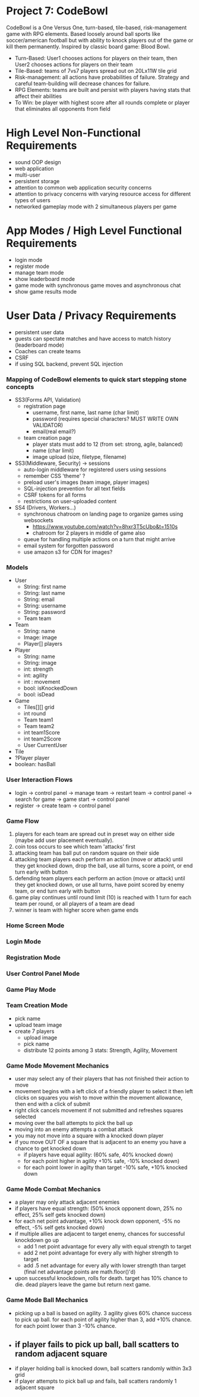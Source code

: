 
# Project 7: CodeBowl
CodeBowl is a One Versus One, turn-based, tile-based, risk-management game with RPG elements. Based loosely around ball sports like soccer/american football but with ability to knock players out of the game or kill them permanently. Inspired by classic board game: Blood Bowl. 
- Turn-Based: User1 chooses actions for players on their team, then User2 chooses actions for players on their team
- Tile-Based: teams of 7vs7 players spread out on 20Lx11W tile grid
- Risk-management: all actions have probabilities of failure. Strategy and careful team-building will decrease chances for failure.
- RPG Elements: teams are built and persist with players having stats that affect their abilities
- To Win: be player with highest score after all rounds complete or player that eliminates all opponents from field

# High Level Non-Functional Requirements
- sound OOP design
- web application
- multi-user
- persistent storage
- attention to common web application security concerns
- attention to privacy concerns with varying resource access for different types of users
- networked gameplay mode with 2 simultaneous players per game

# App Modes / High Level Functional Requirements
- login mode
- register mode
- manage team mode
- show leaderboard mode
- game mode with synchronous game moves and asynchronous chat 
- show game results mode

# User Data / Privacy Requirements
- persistent user data
- guests can spectate matches and have access to match history (leaderboard mode)
- Coaches can create teams
- CSRF
- if using SQL backend, prevent SQL injection


### Mapping of CodeBowl elements to quick start stepping stone concepts
- SS3(Forms API, Validation) 
    - registration page
        - username, first name, last name (char limit)
        - password (requires special characters? MUST WRITE OWN VALIDATOR)
        - email(real email?)
    - team creation page 
        - player stats must add to 12 (from set: strong, agile, balanced)
        - name (char limit)
        - image upload (size, filetype, filename) 
- SS3(Middleware, Security) -> sessions 
    - auto-login middleware for registered users using sessions
    - remember CSS 'theme' ?
    - preload user's images (team image, player images)
    - SQL-injection prevention for all text fields
    - CSRF tokens for all forms
    - restrictions on user-uploaded content
- SS4 (Drivers, Workers...)
    - synchronous chatroom on landing page to organize games using websockets
        - https://www.youtube.com/watch?v=8hxr3T5cUbo&t=1510s 
        - chatroom for 2 players in middle of game also
    - queue for handling multiple actions on a turn that might arrive
    - email system for forgotten password
    - use amazon s3 for CDN for images?
  
### Models
- User
   - String: first name
   - String: last name
   - String: email
   - String: username
   - String: password
   - Team team
- Team
   - String: name
   - Image: image 
   - Player[] players
- Player
   - String: name
   - String: image
   - int: strength
   - int: agility
   - int : movement 
   - bool: isKnockedDown
   - bool: isDead
- Game
   - Tiles[][] grid
   - int round
   - Team team1
   - Team team2
   - int team1Score
   - int team2Score
   - User CurrentUser
- Tile
 - ?Player player
 - boolean: hasBall
    
### User Interaction Flows
- login  -> control panel -> manage team -> restart team -> control panel
                          \-> search for game -> game start -> control panel
- register -> create team -> control panel

### Game Flow
1. players for each team are spread out in preset way on either side (maybe add user placement eventually). 
2. coin toss occurs to see which team 'attacks' first
3. attacking team has ball put on random square on their side
4. attacking team players each perform an action (move or attack) until they get knocked down, drop the ball, use all turns, score a point, or end turn early with button
5. defending team players each perform an action (move or attack) until they get knocked down, or use all turns, have point scored by enemy team, or end turn early with button
6. game play continues until round limit (10) is reached with 1 turn for each team per round, or all players of a team are dead
7. winner is team with higher score when game ends

### Home Screen Mode

### Login Mode

### Registration Mode

### User Control Panel Mode

### Game Play Mode


### Team Creation Mode
- pick name
- upload team image
- create 7 players
    - upload image
    - pick name
    - distribute 12 points among 3 stats: Strength, Agility, Movement 



### Game Mode Movement Mechanics
- user may select any of their players that has not finished their action to move
- movement begins with a left click of a friendly player to select it then left clicks on squares you wish to move within the movement allowance, then end with a click of submit
- right click cancels movement if not submitted and refreshes squares selected
- moving over the ball attempts to pick the ball up
- moving into an enemy attempts a combat attack
- you may not move into a square with a knocked down player
- if you move OUT OF a square that is adjacent to an enemy you have a chance to get knocked down
    - if players have equal agility: (60% safe, 40% knocked down) 
    - for each point higher in agility +10% safe, -10% knocked down)
    - for each point lower in agilty than target -10% safe, +10% knocked down 

### Game Mode Combat Mechanics
- a player may only attack adjacent enemies
- if players have equal strength: (50% knock opponent down, 25% no effect, 25% self gets knocked down) 
- for each net point advantage, +10% knock down opponent, -5% no effect, -5% self gets knocked down)
- if multiple allies are adjacent to target enemy, chances for successful knockdown go up 
    - add 1 net point advantage for every ally with equal strength to target
    - add 2 net point advantage for every ally with higher strength to target 
    - add .5 net advantage for every ally with lower strength than target (final net advantage points are math.floor()'d)
- upon successful knockdown, rolls for death. target has 10% chance to die. dead players leave the game but return next game. 

### Game Mode Ball Mechanics
- picking up a ball is based on agility. 3 agility gives 60% chance success to pick up ball. 
 for each point of agility higher than 3, add +10% chance. for each point lower than 3 -10% chance. 
- if player fails to pick up ball, ball scatters to random adjacent square 
    -  
- if player holding ball is knocked down, ball scatters randomly within 3x3 grid
- if player attempts to pick ball up and fails, ball scatters randomly 1 adjacent square
